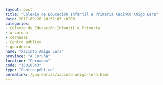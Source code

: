 ```yaml
---
layout: post
title: "Colexio de Educación Infantil e Primaria Xacinto Amigo Lera"
date: 2017-09-20 20:57:05 +0200
categories:
- Colexio de Educación Infantil e Primaria
- a-coruna
- cernadas
- Centro público
- guarderia
name: "Xacinto Amigo Lera"
province: "A Coruña"
location: "Cernadas"
code: "15018343"
type: "Centro público"
permalink: /guarderias/xacinto-amigo-lera.html
---
```

